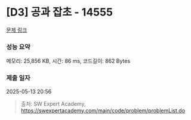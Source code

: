 # [D3] 공과 잡초 - 14555 

[문제 링크](https://swexpertacademy.com/main/code/problem/problemDetail.do?contestProbId=AYGtoa3qARcDFARC) 

### 성능 요약

메모리: 25,856 KB, 시간: 86 ms, 코드길이: 862 Bytes

### 제출 일자

2025-05-13 20:56



> 출처: SW Expert Academy, https://swexpertacademy.com/main/code/problem/problemList.do